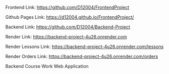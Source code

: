 Frontend Link: https://github.com/D12004/FrontendProject

Github Pages Link: https://d12004.github.io/FrontendProject/

Backend Link: https://github.com/D12004/Backend-Project

Render Link: https://backend-project-4u26.onrender.com

Render Lessons Link: https://backend-project-4u26.onrender.com/lessons

Render Orders Link: https://backend-project-4u26.onrender.com/orders


Backend Course Work Web Application